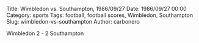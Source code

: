 Title: Wimbledon vs. Southampton, 1986/09/27
Date: 1986/09/27 00:00
Category: sports
Tags: football, football scores, Wimbledon, Southampton
Slug: wimbledon-vs-southampton
Author: carbonero


Wimbledon 2 - 2 Southampton
